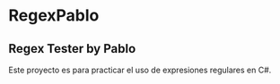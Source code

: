 # RegexPablo
## Regex Tester by Pablo

Este proyecto es para practicar el uso de expresiones regulares en C#. 
